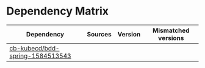 # Dependency Matrix

Dependency | Sources | Version | Mismatched versions
---------- | ------- | ------- | -------------------
[cb-kubecd/bdd-spring-1584513543](https://github.com/cb-kubecd/bdd-spring-1584513543.git) |  | []() | 
